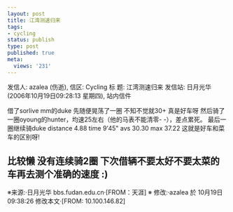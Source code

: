 ```yaml
---
layout: post
title: 江湾测速归来
tags:
- cycling
status: publish
type: post
published: true
meta:
  views: '231'
---
```

发信人: azalea (伤逝), 信区: Cycling
标  题: 江湾测速归来
发信站: 日月光华 (2006年10月19日09:28:13 星期四), 站内信件

借了sorlive mm的duke
先随便晃荡了一圈 不知不觉就30+ 真是好车呀
然后骑了一圈oyoung的hunter，均速25左右（他的马表不能清零- -），差点累死。
最后一圈继续骑duke
distance  4.88
time      9'45"
avs       30.30
max       37.22
这就是好车和菜车的区别呀!

比较懒 没有连续骑2圈 下次借辆不要太好不要太菜的车再去测个准确的速度 :)
--
※来源:·日月光华 bbs.fudan.edu.cn·[FROM：天涯]
※ 修改:·azalea 於 10月19日09:38:26 修改本文·[FROM: 10.100.146.82] 

